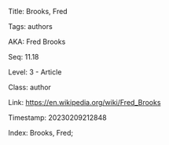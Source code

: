 Title:  Brooks, Fred

Tags:   authors

AKA:    Fred Brooks

Seq:    11.18

Level:  3 - Article

Class:  author

Link:   https://en.wikipedia.org/wiki/Fred_Brooks

Timestamp: 20230209212848

Index:  Brooks, Fred; 
